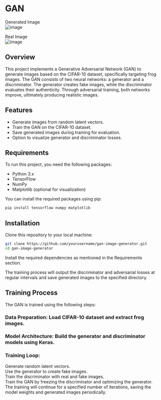 # GAN  
Generated Image  
![image](https://github.com/user-attachments/assets/f60d9728-e751-4733-82a7-526983266677)  

Real Image  
![image](https://github.com/user-attachments/assets/c6654ecd-097a-4916-8dea-e14a2e675f5a)  
   
## Overview

This project implements a Generative Adversarial Network (GAN) to generate images based on the CIFAR-10 dataset, specifically targeting frog images. The GAN consists of two neural networks: a generator and a discriminator. The generator creates fake images, while the discriminator evaluates their authenticity. Through adversarial training, both networks improve, ultimately producing realistic images.

## Features

- Generate images from random latent vectors.
- Train the GAN on the CIFAR-10 dataset.
- Save generated images during training for evaluation.
- Option to visualize generator and discriminator losses.

## Requirements

To run this project, you need the following packages:

- Python 3.x
- TensorFlow
- NumPy
- Matplotlib (optional for visualization)

You can install the required packages using pip:

```bash
pip install tensorflow numpy matplotlib
```

## Installation

Clone this repository to your local machine:

```bash
git clone https://github.com/yourusername/gan-image-generator.git
cd gan-image-generator
```

Install the required dependencies as mentioned in the Requirements section.

The training process will output the discriminator and adversarial losses at regular intervals and save generated images to the specified directory.

## Training Process
The GAN is trained using the following steps:

### Data Preparation: Load CIFAR-10 dataset and extract frog images.  
### Model Architecture: Build the generator and discriminator models using Keras.  
### Training Loop:  
Generate random latent vectors.   
Use the generator to create fake images.  
Train the discriminator with real and fake images.  
Train the GAN by freezing the discriminator and optimizing the generator.    
The training will continue for a specified number of iterations, saving the model weights and generated images periodically.  

